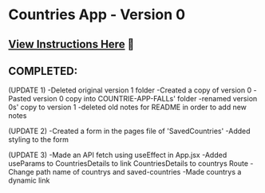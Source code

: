 # Countries App - Version 0

## [View Instructions Here](https://github.com/AnnieCannons/countries-app-instructions/tree/main/version-0) 📝

## COMPLETED:

(UPDATE 1)
-Deleted original version 1 folder
-Created a copy of version 0
-Pasted version 0 copy into COUNTRIE-APP-FALLs' folder
-renamed version 0s' copy to version 1
-deleted old notes for README in order to add new notes

(UPDATE 2)
-Created a form in the pages file of 'SavedCountries'
-Added styling to the form

(UPDATE 3)
-Made an API fetch using useEffect in App.jsx
-Added useParams to CountriesDetails to link CountriesDetails to countrys Route
-Change path name of countrys and saved-countries
-Made countrys a dynamic link
